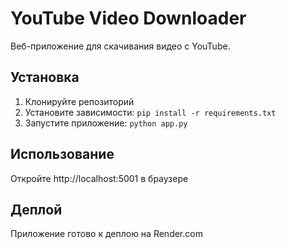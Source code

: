 # YouTube Video Downloader

Веб-приложение для скачивания видео с YouTube.

## Установка

1. Клонируйте репозиторий
2. Установите зависимости: `pip install -r requirements.txt`
3. Запустите приложение: `python app.py`

## Использование

Откройте http://localhost:5001 в браузере

## Деплой

Приложение готово к деплою на Render.com
